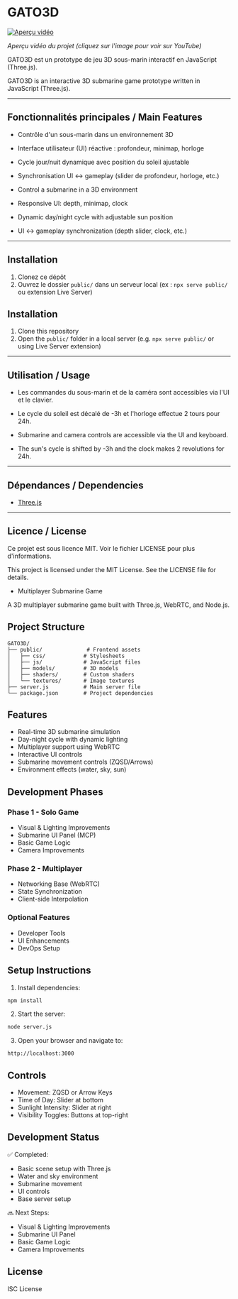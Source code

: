 # GATO3D

[![Aperçu vidéo](https://img.youtube.com/vi/ii6EluTBPtY/hqdefault.jpg)](https://youtu.be/ii6EluTBPtY)

*Aperçu vidéo du projet (cliquez sur l'image pour voir sur YouTube)*

GATO3D est un prototype de jeu 3D sous-marin interactif en JavaScript (Three.js).

GATO3D is an interactive 3D submarine game prototype written in JavaScript (Three.js).

---

## Fonctionnalités principales / Main Features
- Contrôle d'un sous-marin dans un environnement 3D
- Interface utilisateur (UI) réactive : profondeur, minimap, horloge
- Cycle jour/nuit dynamique avec position du soleil ajustable
- Synchronisation UI ↔ gameplay (slider de profondeur, horloge, etc.)

- Control a submarine in a 3D environment
- Responsive UI: depth, minimap, clock
- Dynamic day/night cycle with adjustable sun position
- UI ↔ gameplay synchronization (depth slider, clock, etc.)

---

## Installation
1. Clonez ce dépôt
2. Ouvrez le dossier `public/` dans un serveur local (ex : `npx serve public/` ou extension Live Server)

## Installation
1. Clone this repository
2. Open the `public/` folder in a local server (e.g. `npx serve public/` or using Live Server extension)

---

## Utilisation / Usage
- Les commandes du sous-marin et de la caméra sont accessibles via l'UI et le clavier.
- Le cycle du soleil est décalé de -3h et l'horloge effectue 2 tours pour 24h.

- Submarine and camera controls are accessible via the UI and keyboard.
- The sun's cycle is shifted by -3h and the clock makes 2 revolutions for 24h.

---

## Dépendances / Dependencies
- [Three.js](https://threejs.org/)

---

## Licence / License
Ce projet est sous licence MIT. Voir le fichier LICENSE pour plus d'informations.

This project is licensed under the MIT License. See the LICENSE file for details.
 - Multiplayer Submarine Game

A 3D multiplayer submarine game built with Three.js, WebRTC, and Node.js.

## Project Structure

```
GATO3D/
├── public/              # Frontend assets
│   ├── css/            # Stylesheets
│   ├── js/             # JavaScript files
│   ├── models/         # 3D models
│   ├── shaders/        # Custom shaders
│   └── textures/       # Image textures
├── server.js           # Main server file
└── package.json        # Project dependencies
```

## Features

- Real-time 3D submarine simulation
- Day-night cycle with dynamic lighting
- Multiplayer support using WebRTC
- Interactive UI controls
- Submarine movement controls (ZQSD/Arrows)
- Environment effects (water, sky, sun)

## Development Phases

### Phase 1 - Solo Game

- Visual & Lighting Improvements
- Submarine UI Panel (MCP)
- Basic Game Logic
- Camera Improvements

### Phase 2 - Multiplayer

- Networking Base (WebRTC)
- State Synchronization
- Client-side Interpolation

### Optional Features

- Developer Tools
- UI Enhancements
- DevOps Setup

## Setup Instructions

1. Install dependencies:
```bash
npm install
```

2. Start the server:
```bash
node server.js
```

3. Open your browser and navigate to:
```
http://localhost:3000
```

## Controls

- Movement: ZQSD or Arrow Keys
- Time of Day: Slider at bottom
- Sunlight Intensity: Slider at right
- Visibility Toggles: Buttons at top-right

## Development Status

✅ Completed:
- Basic scene setup with Three.js
- Water and sky environment
- Submarine movement
- UI controls
- Base server setup

🔜 Next Steps:
- Visual & Lighting Improvements
- Submarine UI Panel
- Basic Game Logic
- Camera Improvements

## License

ISC License
